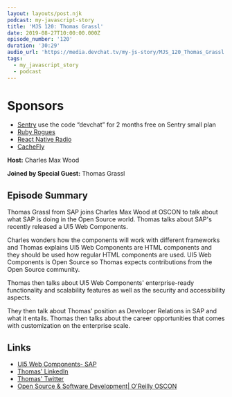 ```yaml
---
layout: layouts/post.njk
podcast: my-javascript-story
title: 'MJS 120: Thomas Grassl'
date: 2019-08-27T10:00:00.000Z
episode_number: '120'
duration: '30:29'
audio_url: 'https://media.devchat.tv/my-js-story/MJS_120_Thomas_Grassl.mp3'
tags:
  - my_javascript_story
  - podcast
---
```

# Sponsors

* [Sentry](https://sentry.io/) use the code “devchat” for 2 months free on Sentry small plan
* [Ruby Rogues](https://devchat.tv/ruby-rogues/)
* [React Native Radio](https://devchat.tv/react-native-radio/)
* [CacheFly](https://www.cachefly.com/)

**Host:** Charles Max Wood

**Joined by Special Guest:** Thomas Grassl

## Episode Summary

Thomas Grassl from SAP joins Charles Max Wood at OSCON to talk about what SAP is doing in the Open Source world. Thomas talks about SAP's recently released a UI5 Web Components.

Charles wonders how the components will work with different frameworks and Thomas explains UI5 Web Components are HTML components and they should be used how regular HTML components are used. UI5 Web Components is Open Source so Thomas expects contributions from the Open Source community.

Thomas then talks about UI5 Web Components'  enterprise-ready functionality and scalability features as well as the security and accessibility aspects.

They then talk about Thomas' position as Developer Relations in SAP and what it entails. Thomas then talks about the career opportunities that comes with customization on the enterprise scale.

## Links

* [UI5 Web Components- SAP](<https://sap.github.io › ui5-webcomponents>)
* [Thomas' LinkedIn](https://www.linkedin.com/in/grassl/)
* [Thomas' Twitter](https://twitter.com/grassl)
* [Open Source & Software Development| O'Reilly OSCON](https://conferences.oreilly.com/oscon/oscon-or)

